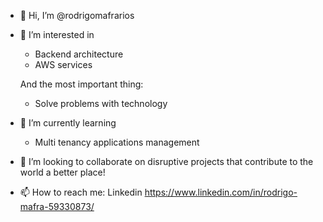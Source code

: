- 👋 Hi, I’m @rodrigomafrarios
- 👀 I’m interested in
  - Backend architecture
  - AWS services
  
  And the most important thing:
  - Solve problems with technology
  
- 🌱 I’m currently learning
  - Multi tenancy applications management
  
- 💞️ I’m looking to collaborate on disruptive projects that contribute to the world a better place!

- 📫 How to reach me: 
Linkedin https://www.linkedin.com/in/rodrigo-mafra-59330873/


<!---
rodrigomafrarios/rodrigomafrarios is a ✨ special ✨ repository because its `README.md` (this file) appears on your GitHub profile.
You can click the Preview link to take a look at your changes.
--->
